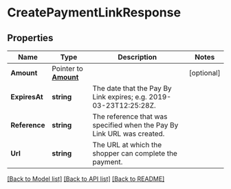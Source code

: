 # CreatePaymentLinkResponse

## Properties

Name | Type | Description | Notes
------------ | ------------- | ------------- | -------------
**Amount** |  Pointer to [**Amount**](Amount.md) |  | [optional] 
**ExpiresAt** | **string** | The date that the Pay By Link expires; e.g. 2019-03-23T12:25:28Z. | 
**Reference** | **string** | The reference that was specified when the Pay By Link URL was created. | 
**Url** | **string** | The URL at which the shopper can complete the payment. | 

[[Back to Model list]](../README.md#documentation-for-models) [[Back to API list]](../README.md#documentation-for-api-endpoints) [[Back to README]](../README.md)


